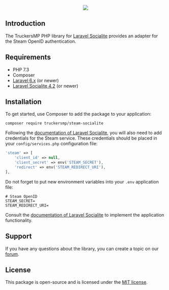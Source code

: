 <p align="center"><img src="https://truckersmp.com/assets/img/truckersmp-logo-sm.png"></p>

## Introduction

The TruckersMP PHP library for [Laravel Socialite][laravel-socialite] provides
an adapter for the Steam OpenID authentication.

## Requirements

- PHP 7.3
- Composer
- [Laravel 6.x][laravel-framework] (or newer)
- [Laravel Socialite 4.2][laravel-socialite] (or newer)

## Installation

To get started, use Composer to add the package to your application:

```shell script
composer require truckersmp/steam-socialite
```

Following the [documentation of Laravel Socialite][laravel-socialite-doc],
you will also need to add credentials for the Steam service. These credentials
should be placed in your `config/services.php` configuration file:

```php
'steam' => [
    'client_id' => null,
    'client_secret' => env('STEAM_SECRET'),
    'redirect' => env('STEAM_REDIRECT_URI'),
],
```

Do not forget to put new environment variables into your `.env` application file:

```dotenv
# Steam OpenID
STEAM_SECRET=
STEAM_REDIRECT_URI=
```

Consult the [documentation of Laravel Socialite][laravel-socialite-doc] to
implement the application functionality.

## Support

If you have any questions about the library, you can create a topic on our
[forum](https://forum.truckersmp.com/index.php?/forum/198-developer-portal/).

## License

This package is open-source and is licensed under the [MIT license](LICENSE.md).


[laravel-socialite]: https://github.com/laravel/socialite
[laravel-framework]: https://github.com/laravel/framework
[laravel-socialite-doc]: https://laravel.com/docs/master/socialite
